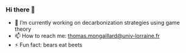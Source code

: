 ### Hi there 👋

- 🔭 I’m currently working on decarbonization strategies using game theory
- 📫 How to reach me: [thomas.mongaillard@univ-lorraine.fr](thomas.mongaillard@univ-lorraine.fr)
- ⚡ Fun fact: bears eat beets
